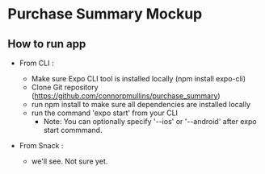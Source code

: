 # Purchase Summary Mockup

## How to run app

* From CLI :
  * Make sure Expo CLI tool is installed locally (npm install expo-cli)
  * Clone Git repository (https://github.com/connorpmullins/purchase_summary)
  * run npm install to make sure all dependencies are installed locally
  * run the command 'expo start' from your CLI
    * Note: You can optionally specify '--ios' or '--android' after expo start commmand.

* From Snack :
  * we'll see. Not sure yet.
